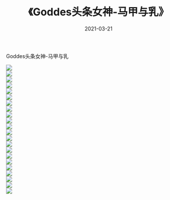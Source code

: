 ﻿---
layout: post
title:  《Goddes头条女神-马甲与乳》
date:   2021-03-21
img: http://img.660000.xyz/Sharelink/网络美图/2021/Goddes头条女神-马甲与乳/000.jpg
categories: [美女, 清纯, 唯美]
---

Goddes头条女神-马甲与乳

  ![](http://img.660000.xyz/Sharelink/网络美图/2021/Goddes头条女神-马甲与乳/001.jpg) <br> ![](http://img.660000.xyz/Sharelink/网络美图/2021/Goddes头条女神-马甲与乳/002.jpg) <br> ![](http://img.660000.xyz/Sharelink/网络美图/2021/Goddes头条女神-马甲与乳/003.jpg) <br> ![](http://img.660000.xyz/Sharelink/网络美图/2021/Goddes头条女神-马甲与乳/004.jpg) <br> ![](http://img.660000.xyz/Sharelink/网络美图/2021/Goddes头条女神-马甲与乳/005.jpg) <br> ![](http://img.660000.xyz/Sharelink/网络美图/2021/Goddes头条女神-马甲与乳/006.jpg) <br> ![](http://img.660000.xyz/Sharelink/网络美图/2021/Goddes头条女神-马甲与乳/007.jpg) <br> ![](http://img.660000.xyz/Sharelink/网络美图/2021/Goddes头条女神-马甲与乳/008.jpg) <br> ![](http://img.660000.xyz/Sharelink/网络美图/2021/Goddes头条女神-马甲与乳/009.jpg) <br> ![](http://img.660000.xyz/Sharelink/网络美图/2021/Goddes头条女神-马甲与乳/010.jpg) <br> ![](http://img.660000.xyz/Sharelink/网络美图/2021/Goddes头条女神-马甲与乳/011.jpg) <br> ![](http://img.660000.xyz/Sharelink/网络美图/2021/Goddes头条女神-马甲与乳/012.jpg) <br> ![](http://img.660000.xyz/Sharelink/网络美图/2021/Goddes头条女神-马甲与乳/013.jpg) <br> ![](http://img.660000.xyz/Sharelink/网络美图/2021/Goddes头条女神-马甲与乳/014.jpg) <br> ![](http://img.660000.xyz/Sharelink/网络美图/2021/Goddes头条女神-马甲与乳/015.jpg) <br> ![](http://img.660000.xyz/Sharelink/网络美图/2021/Goddes头条女神-马甲与乳/016.jpg) <br> ![](http://img.660000.xyz/Sharelink/网络美图/2021/Goddes头条女神-马甲与乳/017.jpg) <br> ![](http://img.660000.xyz/Sharelink/网络美图/2021/Goddes头条女神-马甲与乳/018.jpg) <br> ![](http://img.660000.xyz/Sharelink/网络美图/2021/Goddes头条女神-马甲与乳/019.jpg) <br> ![](http://img.660000.xyz/Sharelink/网络美图/2021/Goddes头条女神-马甲与乳/020.jpg) <br> ![](http://img.660000.xyz/Sharelink/网络美图/2021/Goddes头条女神-马甲与乳/021.jpg) <br> ![](http://img.660000.xyz/Sharelink/网络美图/2021/Goddes头条女神-马甲与乳/022.jpg) <br>